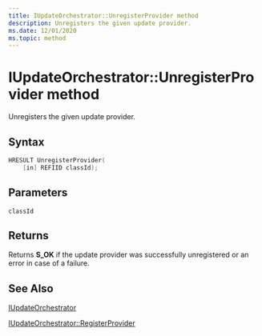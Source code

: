 ```yaml
---
title: IUpdateOrchestrator::UnregisterProvider method
description: Unregisters the given update provider. 
ms.date: 12/01/2020
ms.topic: method
---
```


# IUpdateOrchestrator::UnregisterProvider method

Unregisters the given update provider. 

## Syntax
```cpp
HRESULT UnregisterProvider(
    [in] REFIID classId);
```

## Parameters

`classId`

## Returns
Returns **S_OK** if the update provider was successfully unregistered or an error in case of a failure.

## See Also

[IUpdateOrchestrator](iupdateorchestrator.md)

[IUpdateOrchestrator::RegisterProvider](iupdateorchestrator-registerprovider.md)
